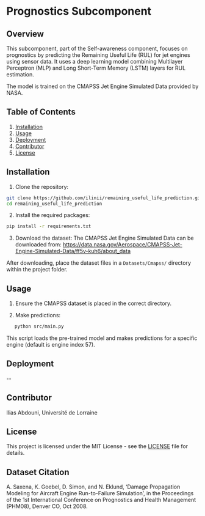 # Prognostics Subcomponent

## Overview

This subcomponent, part of the Self-awareness component, focuses on prognostics by predicting the Remaining Useful Life (RUL) for jet engines using sensor data. It uses a deep learning model combining Multilayer Perceptron (MLP) and Long Short-Term Memory (LSTM) layers for RUL estimation. 

The model is trained on the CMAPSS Jet Engine Simulated Data provided by NASA.

## Table of Contents
1. [Installation](#installation)
2. [Usage](#usage)
3. [Deployment](#deployment)
4. [Contributor](#contributor)
5. [License](#license)

## Installation

1. Clone the repository: 
```bash    
git clone https://github.com/ilinii/remaining_useful_life_prediction.git
cd remaining_useful_life_prediction
```
2. Install the required packages:
```bash
pip install -r requirements.txt
```
3.  Download the dataset:
The CMAPSS Jet Engine Simulated Data can be downloaded from:
https://data.nasa.gov/Aerospace/CMAPSS-Jet-Engine-Simulated-Data/ff5v-kuh6/about_data

After downloading, place the dataset files in a `Datasets/Cmapss/` directory within the project folder.

## Usage

1. Ensure the CMAPSS dataset is placed in the correct directory.

2. Make predictions:
```bash
   python src/main.py
   ```

This script loads the pre-trained model and makes predictions for a specific engine (default is engine index 57).

## Deployment

-- 

## Contributor

Ilias Abdouni, Université de Lorraine

## License

This project is licensed under the MIT License - see the [LICENSE](LICENSE) file for details.

## Dataset Citation

A. Saxena, K. Goebel, D. Simon, and N. Eklund, ‘Damage Propagation Modeling for Aircraft Engine Run-to-Failure Simulation’, in the Proceedings of the 1st International Conference on Prognostics and Health Management (PHM08), Denver CO, Oct 2008.